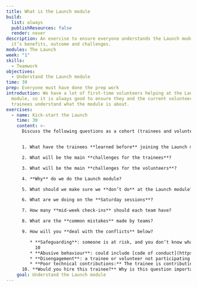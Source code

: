 ```yaml
---
title: What is the Launch module
build:
  list: always
  publishResources: false
  render: never
description: An exercise to ensure everyone understands the Launch module and
  it’s benefits, outcome and challenges.
modules: The Launch
week: "1"
skills:
  - Teamwork
objectives:
  - Understand the Launch module
time: 30
prep: Everyone must have done the prep work
introduction: We have a lot of first-time volunteers helping at the Launch
  module, so it is always good to ensure they and the current volunteers and
  trainees understand what the module is about.
exercises:
  - name: Kick-start the Launch
    time: 30
    content: >-
      Discuss the following questions as a cohort (trainees and volunteers):


      1. What have the trainees **learned before** joining the Launch module? Think about Tech Ed and Professional Development (PD) learnings.

      2. What will be the main **challenges for the trainees**?

      3. What will be the main **challenges for the volunteers**?

      4. **Why** do we do the Launch module?

      5. What should we make sure we **don’t do** at the Launch module?

      6. What are we doing on the **Saturday sessions**?

      7. How many **mid-week check-ins** should each team have?

      8. What are the **common mistakes** made by teams?

      9. How will you **deal with the conflicts** below?

         * **Safeguarding**: someone is at risk, and you don’t know what to do.\
           10 
         * **Abusive behaviour**: could include [code of conduct](https://codeyourfuture.io/about/code-of-conduct/#:~:text=We%20do%20not%20tolerate%20harassment,appropriate%20for%20any%20community%20activity.&text=Harassment%20is%20a%20form%20of,the%20Equality%20Act%20is%20unlawful.) violation.    
         * **Disengagement**: a trainee or volunteer not participating 
         * **Poor technical contributions:** The trainee is contributing, but the code is not good enough or actively bad; the team cannot deliver weekly releases
      10. **Would you hire this trainee?** Why is this question important for trainees and volunteers to have in mind? And if you would not hire them, what should you do?
    goal: Understand the Launch module
---
```

